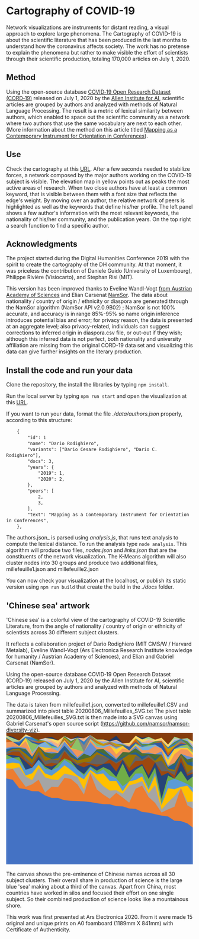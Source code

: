 # Cartography of COVID-19

Network visualizations are instruments for distant reading, a visual approach to explore large phenomena. The Cartography of COVID-19 is about the scientific literature that has been produced in the last months to understand how the coronavirus affects society. The work has no pretense to explain the phenomena but rather to make visible the effort of scientists through their scientific production, totaling 170,000 articles on July 1, 2020.

## Method

Using the open-source database <a href='https://pages.semanticscholar.org/coronavirus-research'>COVID&#8209;19 Open Research Dataset (CORD&#8209;19)</a> released on July 1, 2020 by the <a href='https://allenai.org/'>Allen Institute for AI</a>, scientific articles are grouped by authors and analyzed with methods of Natural Language Processing. The result is a metric of lexical similarity between authors, which enabled to space out the scientific community as a network where two authors that use the same vocabulary are next to each other. (More information about the method on this article titled [Mapping as a Contemporary Instrument for Orientation in Conferences](https://doi.org/10.5281/zenodo.3611341)).

## Use

Check the cartography at this [URL](https://rodighiero.github.io/COVID-19/). After a few seconds needed to stabilize forces, a network composed by the major authors working on the COVID-19 subject is visible. The elevation map in yellow points out as peaks the most active areas of research. When two close authors have at least a common keyword, that is visible between them with a font size that reflects the edge's weight. By moving over an author, the relative network of peers is highlighted as well as the keywords that define his/her profile. The left panel shows a few author's information with the most relevant keywords, the nationality of his/her community, and the publication years. On the top right a search function to find a specific author.

## Acknowledgments

The project started during the Digital Humanities Conference 2019 with the spirit to create the cartography of the DH community. At that moment, it was priceless the contribution of Daniele Guido (University of Luxembourg), Philippe Rivière (Visiocarto), and Stephan Risi (MIT).

This version has been improved thanks to Eveline Wandl-Vogt [from Austrian Academy of Sciences](https://www.oeaw.ac.at) and Elian Carsenat [NamSor](https://www.namsor.com). The data about nationality / country of origin / ethnicity or diaspora are generated through the NamSor algorithm (NamSor API v2.0.9B02) ; NamSor is not 100% accurate, and accuracy is in range 85%-95% so name origin inference introduces potential bias and error; for privacy reason, the data is presented at an aggregate level; also privacy-related, individuals can suggest corrections to inferred origin in diaspora.csv file, or out-out if they wish; although this inferred data is not perfect, both nationality and university affiliation are missing from the original CORD-19 data set and visualizing this data can give further insights on the literary production. 


## Install the code and run your data

Clone the repository, the install the libraries by typing `npm install`.

Run the local server by typing `npm run start` and open the visualization at this [URL](http://localhost:8080).

If you want to run your data, format the file _./data/authors.json_ properly, according to this structure:

```
	{
		"id": 1
		"name": "Dario Rodighiero",
		"variants": ["Dario Cesare Rodighiero", "Dario C. Rodighiero"],
		"docs": 3,
		"years": {
			"2019": 1,
			"2020": 2,
		},
		"peers": [
			2,
			3,
		],
		"text": "Mapping as a Contemporary Instrument for Orientation in Conferences",
	},
```

The authors.json_ is parsed using _analysis.js_, that runs text analysis to compute the lexical distance. To run the analysis type `node analysis`. This algorithm will produce two files, _nodes.json_ and _links.json_ that are the constituents of the network visualization.
The K-Means algorithm will also cluster nodes into 30 groups and produce two additional files, millefeuille1.json and millefeuille2.json

You can now check your visualization at the localhost, or publish its static version using `npm run build` that create the build in the _./docs_ folder.

## 'Chinese sea' artwork
'Chinese sea' is a colorful view of the cartography of COVID-19 Scientific Literature, from the angle of nationality / country of origin or ethnicity of scientists across 30 different subject clusters.

It reflects a collaboration project of Dario Rodighiero (MIT CMS/W / Harvard Metalab), Eveline Wandl-Vogt (Ars Electronica Research Institute knowledge for humanity / Austrian Academy of Sciences), and Elian and Gabriel Carsenat (NamSor).

Using the open-source database COVID‑19 Open Research Dataset (CORD‑19) released on July 1, 2020 by the Allen Institute for AI, scientific articles are grouped by authors and analyzed with methods of Natural Language Processing.

The data is taken from millefeuille1.json, converted to millefeuille1.CSV and summarized into pivot table 20200806_Millefeuilles_SVG.txt
The pivot table 20200806_Millefeuilles_SVG.txt is then made into a SVG canvas using Gabriel Carsenat's open source script (https://github.com/namsor/namsor-diversity-viz).
![Chinese sea, Elian Carsenat, 08-2020](img/20200806_Millefeuilles_A0v001_170DPI.png?raw=true "Chinese sea")

The canvas shows the pre-eminence of Chinese names across all 30 subject clusters. Their overall share in production of science is the large blue 'sea' making about a third of the canvas.
Apart from China, most countries have worked in silos and focused their effort on one single subject. So their combined production of science looks like a mountainous shore.

This work was first presented at Ars Electronica 2020.
From it were made 15 original and unique prints on A0 foamboard (1189mm X 841mm) with Certificate of Authenticity.


